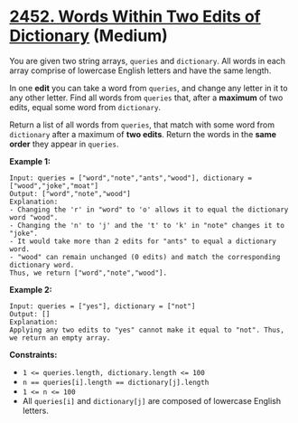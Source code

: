 # [2452. Words Within Two Edits of Dictionary][link] (Medium)

[link]: https://leetcode.com/problems/words-within-two-edits-of-dictionary/

You are given two string arrays, `queries` and `dictionary`. All words in each array comprise of
lowercase English letters and have the same length.

In one **edit** you can take a word from `queries`, and change any letter in it to any other letter.
Find all words from `queries` that, after a **maximum** of two edits, equal some word from
`dictionary`.

Return a list of all words from  `queries`, that match with some word from  `dictionary` after a
maximum of **two edits**. Return the words in the **same order** they appear in `queries`.

**Example 1:**

```
Input: queries = ["word","note","ants","wood"], dictionary = ["wood","joke","moat"]
Output: ["word","note","wood"]
Explanation:
- Changing the 'r' in "word" to 'o' allows it to equal the dictionary word "wood".
- Changing the 'n' to 'j' and the 't' to 'k' in "note" changes it to "joke".
- It would take more than 2 edits for "ants" to equal a dictionary word.
- "wood" can remain unchanged (0 edits) and match the corresponding dictionary word.
Thus, we return ["word","note","wood"].
```

**Example 2:**

```
Input: queries = ["yes"], dictionary = ["not"]
Output: []
Explanation:
Applying any two edits to "yes" cannot make it equal to "not". Thus, we return an empty array.
```

**Constraints:**

- `1 <= queries.length, dictionary.length <= 100`
- `n == queries[i].length == dictionary[j].length`
- `1 <= n <= 100`
- All `queries[i]` and `dictionary[j]` are composed of lowercase English letters.
